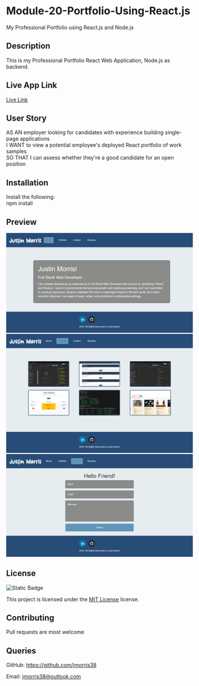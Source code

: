 # Module-20-Portfolio-Using-React.js
My Professional Portfolio using React.js and Node.js

## Description
This is my Professional Portfolio React Web Application, Node.js as backend.

## Live App Link
[Live Link]()

## User Story
AS AN employer looking for candidates with experience building single-page applications
<br>
I WANT to view a potential employee's deployed React portfolio of work samples
<br>
SO THAT I can assess whether they're a good candidate for an open position


## Installation

 Install the following:
 <br>
 npm install

 ## Preview
 <img src="./public/images/1.png" width="720" heigth="480">

 <img src="./public/images/2.png" width="720" heigth="480">

 <img src="./public/images/3.png" width="720" heigth="480">


 ## License

 ![Static Badge](https://img.shields.io/badge/MIT-License-blue)

 This project is licensed under the [MIT License](https://choosealicense.com/licenses/mit/) license.

 ## Contributing

 Pull requests are most welcome

 ## Queries

 GitHub: https://github.com/jmorris38

 Email: jmorris38@outlook.com